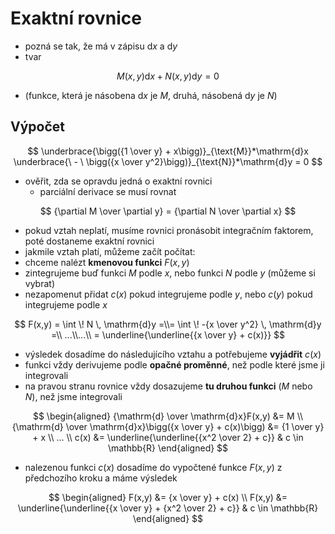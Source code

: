 # Exaktní rovnice

- pozná se tak, že má v zápisu $\mathrm{d}x$ a $\mathrm{d}y$
- tvar

$$
M(x,y)\mathrm{d}x + N(x,y)\mathrm{d}y = 0
$$

- (funkce, která je násobena $\mathrm{d}x$ je $M$, druhá, násobená $\mathrm{d}y$ je $N$)

## Výpočet

$$
\underbrace{\bigg({1 \over y} + x\bigg)}_{\text{M}}*\mathrm{d}x \underbrace{\ - \ \bigg({x \over y^2}\bigg)}_{\text{N}}*\mathrm{d}y = 0
$$

- ověřit, zda se opravdu jedná o exaktní rovnici
  - parciální derivace se musí rovnat

$$
{\partial M \over \partial y} = {\partial N \over \partial x}
$$

- pokud vztah neplatí, musíme rovnici pronásobit integračním faktorem, poté dostaneme exaktní rovnici
- jakmile vztah platí, můžeme začít počítat:
- chceme nalézt **kmenovou funkci** $F(x,y)$
- zintegrujeme buď funkci $M$ podle $x$, nebo funkci $N$ podle $y$ (můžeme si vybrat)
- nezapomenut přidat $c(x)$ pokud integrujeme podle $y$, nebo $c(y)$ pokud integrujeme podle $x$

$$
F(x,y) = \int \! N \, \mathrm{d}y =\\= \int \! -{x \over y^2} \, \mathrm{d}y =\\ ...\\...\\ = \underline{\underline{{x \over y} + c(x)}}
$$

- výsledek dosadíme do následujícího vztahu a potřebujeme **vyjádřit**  $c(x)$
- funkci vždy derivujeme podle **opačné proměnné**, než podle které jsme ji integrovali
- na pravou stranu rovnice vždy dosazujeme **tu druhou funkci** ($M$ nebo $N$), než jsme integrovali

$$
\begin{aligned}
{\mathrm{d} \over \mathrm{d}x}F(x,y) &= M \\
{\mathrm{d} \over \mathrm{d}x}\bigg({x \over y} + c(x)\bigg) &= {1 \over y} + x \\
... \\
c(x) &= \underline{\underline{{x^2 \over 2} + c}} & c \in \mathbb{R}
\end{aligned}
$$

- nalezenou funkci $c(x)$ dosadíme do vypočtené funkce $F(x,y)$ z předchozího kroku a máme výsledek

$$
\begin{aligned}
F(x,y) &= {x \over y} + c(x) \\
F(x,y) &= \underline{\underline{{x \over y} + {x^2 \over 2} + c}} & c \in \mathbb{R}
\end{aligned}
$$
